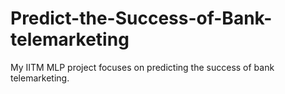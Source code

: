 # Predict-the-Success-of-Bank-telemarketing
My IITM MLP project focuses on predicting the success of bank telemarketing.
